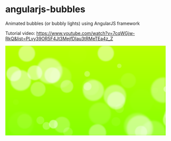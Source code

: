 # angularjs-bubbles
Animated bubbles (or bubbly lights) using AngularJS framework

Tutorial video: https://www.youtube.com/watch?v=7cqWGjw-RkQ&list=PLvy39OR5F4Jt3MejfDIau3tRMeTEa4z_Z

![result](result.png)
